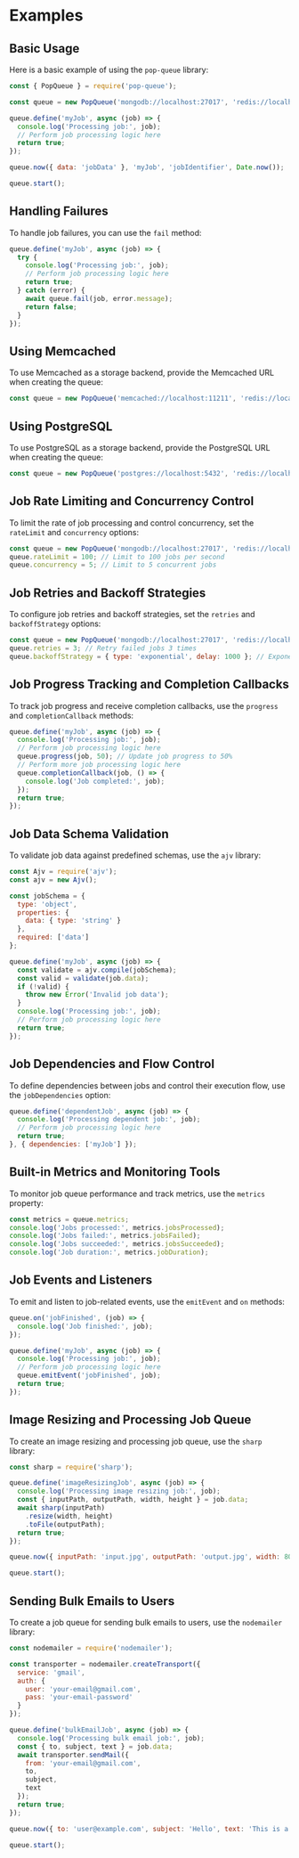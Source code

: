 # Examples

## Basic Usage

Here is a basic example of using the `pop-queue` library:

```javascript
const { PopQueue } = require('pop-queue');

const queue = new PopQueue('mongodb://localhost:27017', 'redis://localhost:6379', 'myDatabase', 'myCollection', 3);

queue.define('myJob', async (job) => {
  console.log('Processing job:', job);
  // Perform job processing logic here
  return true;
});

queue.now({ data: 'jobData' }, 'myJob', 'jobIdentifier', Date.now());

queue.start();
```

## Handling Failures

To handle job failures, you can use the `fail` method:

```javascript
queue.define('myJob', async (job) => {
  try {
    console.log('Processing job:', job);
    // Perform job processing logic here
    return true;
  } catch (error) {
    await queue.fail(job, error.message);
    return false;
  }
});
```

## Using Memcached

To use Memcached as a storage backend, provide the Memcached URL when creating the queue:

```javascript
const queue = new PopQueue('memcached://localhost:11211', 'redis://localhost:6379', 'myDatabase', 'myCollection', 3);
```

## Using PostgreSQL

To use PostgreSQL as a storage backend, provide the PostgreSQL URL when creating the queue:

```javascript
const queue = new PopQueue('postgres://localhost:5432', 'redis://localhost:6379', 'myDatabase', 'myCollection', 3);
```

## Job Rate Limiting and Concurrency Control

To limit the rate of job processing and control concurrency, set the `rateLimit` and `concurrency` options:

```javascript
const queue = new PopQueue('mongodb://localhost:27017', 'redis://localhost:6379', 'myDatabase', 'myCollection', 3);
queue.rateLimit = 100; // Limit to 100 jobs per second
queue.concurrency = 5; // Limit to 5 concurrent jobs
```

## Job Retries and Backoff Strategies

To configure job retries and backoff strategies, set the `retries` and `backoffStrategy` options:

```javascript
const queue = new PopQueue('mongodb://localhost:27017', 'redis://localhost:6379', 'myDatabase', 'myCollection', 3);
queue.retries = 3; // Retry failed jobs 3 times
queue.backoffStrategy = { type: 'exponential', delay: 1000 }; // Exponential backoff with 1 second delay
```

## Job Progress Tracking and Completion Callbacks

To track job progress and receive completion callbacks, use the `progress` and `completionCallback` methods:

```javascript
queue.define('myJob', async (job) => {
  console.log('Processing job:', job);
  // Perform job processing logic here
  queue.progress(job, 50); // Update job progress to 50%
  // Perform more job processing logic here
  queue.completionCallback(job, () => {
    console.log('Job completed:', job);
  });
  return true;
});
```

## Job Data Schema Validation

To validate job data against predefined schemas, use the `ajv` library:

```javascript
const Ajv = require('ajv');
const ajv = new Ajv();

const jobSchema = {
  type: 'object',
  properties: {
    data: { type: 'string' }
  },
  required: ['data']
};

queue.define('myJob', async (job) => {
  const validate = ajv.compile(jobSchema);
  const valid = validate(job.data);
  if (!valid) {
    throw new Error('Invalid job data');
  }
  console.log('Processing job:', job);
  // Perform job processing logic here
  return true;
});
```

## Job Dependencies and Flow Control

To define dependencies between jobs and control their execution flow, use the `jobDependencies` option:

```javascript
queue.define('dependentJob', async (job) => {
  console.log('Processing dependent job:', job);
  // Perform job processing logic here
  return true;
}, { dependencies: ['myJob'] });
```

## Built-in Metrics and Monitoring Tools

To monitor job queue performance and track metrics, use the `metrics` property:

```javascript
const metrics = queue.metrics;
console.log('Jobs processed:', metrics.jobsProcessed);
console.log('Jobs failed:', metrics.jobsFailed);
console.log('Jobs succeeded:', metrics.jobsSucceeded);
console.log('Job duration:', metrics.jobDuration);
```

## Job Events and Listeners

To emit and listen to job-related events, use the `emitEvent` and `on` methods:

```javascript
queue.on('jobFinished', (job) => {
  console.log('Job finished:', job);
});

queue.define('myJob', async (job) => {
  console.log('Processing job:', job);
  // Perform job processing logic here
  queue.emitEvent('jobFinished', job);
  return true;
});
```

## Image Resizing and Processing Job Queue

To create an image resizing and processing job queue, use the `sharp` library:

```javascript
const sharp = require('sharp');

queue.define('imageResizingJob', async (job) => {
  console.log('Processing image resizing job:', job);
  const { inputPath, outputPath, width, height } = job.data;
  await sharp(inputPath)
    .resize(width, height)
    .toFile(outputPath);
  return true;
});

queue.now({ inputPath: 'input.jpg', outputPath: 'output.jpg', width: 800, height: 600 }, 'imageResizingJob', 'imageResizingJobIdentifier', Date.now());

queue.start();
```

## Sending Bulk Emails to Users

To create a job queue for sending bulk emails to users, use the `nodemailer` library:

```javascript
const nodemailer = require('nodemailer');

const transporter = nodemailer.createTransport({
  service: 'gmail',
  auth: {
    user: 'your-email@gmail.com',
    pass: 'your-email-password'
  }
});

queue.define('bulkEmailJob', async (job) => {
  console.log('Processing bulk email job:', job);
  const { to, subject, text } = job.data;
  await transporter.sendMail({
    from: 'your-email@gmail.com',
    to,
    subject,
    text
  });
  return true;
});

queue.now({ to: 'user@example.com', subject: 'Hello', text: 'This is a bulk email.' }, 'bulkEmailJob', 'bulkEmailJobIdentifier', Date.now());

queue.start();
```
